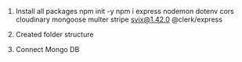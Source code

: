 1) Install all packages 
npm init -y
npm i express nodemon dotenv cors cloudinary mongoose multer stripe svix@1.42.0 @clerk/express

2) Created folder structure

3) Connect Mongo DB 